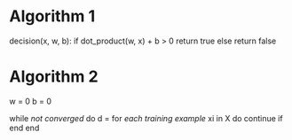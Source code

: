 # Algorithm 1

decision(x, w, b):
    if dot_product(w, x) + b > 0
        return true
    else
        return false

# Algorithm 2

w = 0
b = 0

while _not converged_ do
    d = 
    for _each training example_ xi in X do
        continue if 
    end
end
